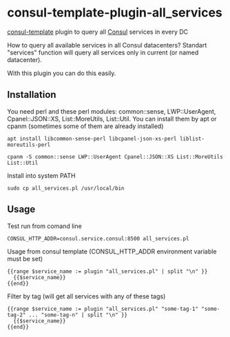 # consul-template-plugin-all_services

[consul-template](https://github.com/hashicorp/consul-template) plugin to query all [Consul](https://www.consul.io) services in every DC

How to query all available services in all Consul datacenters? Standart "services" function will query all services only in current (or named datacenter).

With this plugin you can do this easily.

## Installation

You need perl and these perl modules: common::sense, LWP::UserAgent, Cpanel::JSON::XS, List::MoreUtils, List::Util. You can install them by apt or cpanm (sometimes some of them are already installed)

```
apt install libcommon-sense-perl libcpanel-json-xs-perl liblist-moreutils-perl
```

```
cpanm -S common::sense LWP::UserAgent Cpanel::JSON::XS List::MoreUtils List::Util
```

Install into system PATH

```
sudo cp all_services.pl /usr/local/bin
```

## Usage

Test run from comand line

```
CONSUL_HTTP_ADDR=consul.service.consul:8500 all_services.pl
```

Usage from consul template (CONSUL_HTTP_ADDR environment variable must be set)

```
{{range $service_name := plugin "all_services.pl" | split "\n" }}
  {{$service_name}}
{{end}}
```

Filter by tag (will get all services with any of these tags)

```
{{range $service_name := plugin "all_services.pl" "some-tag-1" "some-tag-2" ... "some-tag-n" | split "\n" }}
  {{$service_name}}
{{end}}
```
